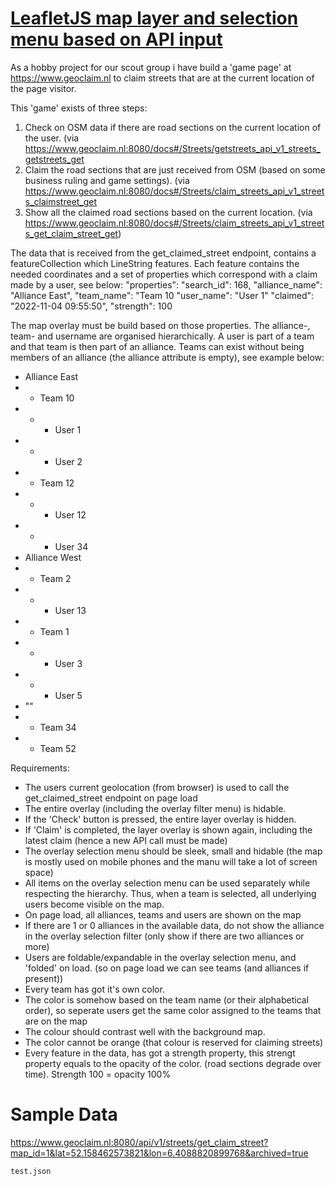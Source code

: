 # [LeafletJS map layer and selection menu based on API input](https://www.upwork.com/jobs/~018823e0418cd7fa9a)

As a hobby project for our scout group i have build a 'game page' at https://www.geoclaim.nl to claim streets that are at the current location of the page visitor.

This 'game' exists of three steps:

1. Check on OSM data if there are road sections on the current location of the user.
   (via https://www.geoclaim.nl:8080/docs#/Streets/getstreets_api_v1_streets_getstreets_get
2. Claim the road sections that are just received from OSM (based on some business ruling and game settings).
   (via https://www.geoclaim.nl:8080/docs#/Streets/claim_streets_api_v1_streets_claimstreet_get
3. Show all the claimed road sections based on the current location.
   (via https://www.geoclaim.nl:8080/docs#/Streets/claim_streets_api_v1_streets_get_claim_street_get)

The data that is received from the get_claimed_street endpoint, contains a featureCollection which LineString features. Each feature contains the needed coordinates and a set of properties which correspond with a claim made by a user, see below:
"properties":
"search_id": 168,
"alliance_name": "Alliance East",
"team_name": "Team 10
"user_name": "User 1"
"claimed": "2022-11-04 09:55:50",
"strength": 100

The map overlay must be build based on those properties. The alliance-, team- and username are organised hierarchically. A user is part of a team and that team is then part of an alliance. Teams can exist without being members of an alliance (the alliance attribute is empty), see example below:

- Alliance East
- - Team 10
- - - User 1
- - - User 2
- - Team 12
- - - User 12
- - - User 34
- Alliance West
- - Team 2
- - - User 13
- - Team 1
- - - User 3
- - - User 5
- ""
- - Team 34
- - Team 52

Requirements:

- The users current geolocation (from browser) is used to call the get_claimed_street endpoint on page load
- The entire overlay (including the overlay filter menu) is hidable.
- If the 'Check' button is pressed, the entire layer overlay is hidden.
- If 'Claim' is completed, the layer overlay is shown again, including the latest claim (hence a new API call must be made)
- The overlay selection menu should be sleek, small and hidable (the map is mostly used on mobile phones and the manu will take a lot of screen space)
- All items on the overlay selection menu can be used separately while respecting the hierarchy. Thus, when a team is selected, all underlying users become visible on the map.
- On page load, all alliances, teams and users are shown on the map
- If there are 1 or 0 alliances in the available data, do not show the alliance in the overlay selection filter (only show if there are two alliances or more)
- Users are foldable/expandable in the overlay selection menu, and 'folded' on load. (so on page load we can see teams (and alliances if present))
- Every team has got it's own color.
- The color is somehow based on the team name (or their alphabetical order), so seperate users get the same color assigned to the teams that are on the map
- The colour should contrast well with the background map.
- The color cannot be orange (that colour is reserved for claiming streets)
- Every feature in the data, has got a strength property, this strengt property equals to the opacity of the color. (road sections degrade over time). Strength 100 = opacity 100%

# Sample Data

https://www.geoclaim.nl:8080/api/v1/streets/get_claim_street?map_id=1&lat=52.158462573821&lon=6.4088820899768&archived=true

`test.json`
